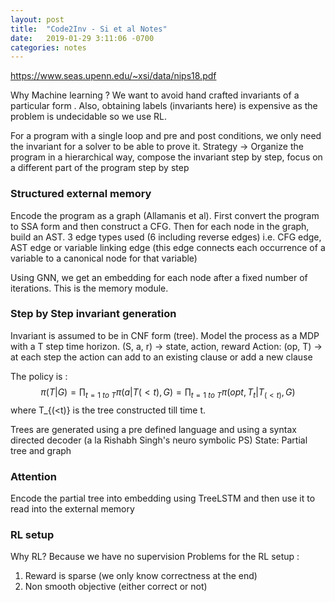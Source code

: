 ```yaml
---
layout: post
title:  "Code2Inv - Si et al Notes"
date:   2019-01-29 3:11:06 -0700
categories: notes
---
```


https://www.seas.upenn.edu/~xsi/data/nips18.pdf

Why Machine learning ? We want to avoid hand crafted invariants of a particular form . Also, obtaining labels (invariants here) is expensive as the problem is undecidable so we use RL.

For a program with a single loop and pre and post conditions, we only need the invariant for a solver to be able to prove it.
Strategy -> Organize the program in a hierarchical way, compose the invariant step by step, focus on a different part of the program step by step

### Structured external memory
Encode the program as a graph (Allamanis et al). First convert the program to SSA form and then construct a CFG. Then for each node in the graph, build an AST. 3 edge types used (6 including reverse edges) i.e. CFG edge, AST edge or variable linking edge (this edge connects each occurrence of a variable to a canonical node for that variable)

Using GNN, we get an embedding for each node after a fixed number of iterations. This is the memory module. 

### Step by Step invariant generation
Invariant is assumed to be in CNF form (tree). Model the process as a MDP with a T step time horizon. (S, a, r) -> state, action, reward
Action: (op, T) -> at each step the action can add to an existing clause or add a new clause

The policy is :
 $$π(T |G)= \prod_{t = 1\ to\ T} π(a|T (<t),G) = \prod_{t = 1\ to\ T} π(opt,T_t|T _{(<t)},G)$$ where T_{(<t)} is the tree constructed till time t.

Trees are generated using a pre defined language and using a syntax directed decoder (a la Rishabh Singh's neuro symbolic PS)
State: Partial tree and graph

### Attention
Encode the partial tree into embedding using TreeLSTM and then use it to read into the external memory

### RL setup
Why RL? Because we have no supervision
Problems for the RL setup : 
1. Reward is sparse (we only know correctness at the end) 
2. Non smooth objective (either correct or not)
<!--stackedit_data:
eyJoaXN0b3J5IjpbNDQ5MzI3NzE3XX0=
-->